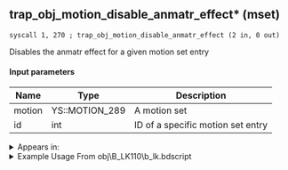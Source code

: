 ## trap_obj_motion_disable_anmatr_effect* (mset)

`syscall 1, 270 ; trap_obj_motion_disable_anmatr_effect (2 in, 0 out)`

Disables the anmatr effect for a given motion set entry

#### Input parameters
| Name | Type | Description
|------|------|------------
| motion   | YS::MOTION_289   | A motion set
| id   | int   | ID of a specific motion set entry




<details>
	<summary>Appears in:</summary>
| filename | Entity (obj)
|----------|-------------
| obj\B_LK110\b_lk.bdscript       | ((B) Scar)          
| obj\B_TR000\b_tr.bdscript       | ((B) Hostile Program)          
| obj\M_EX670\m_ex.bdscript       | ((M) Living Bone)          
| obj\N_HB500_BTL\n_hb.bdscript       | ()          
| obj\N_HB530_BOSS\n_hb.bdscript       | ((N) Squall / Leon (BOSS) (HB))          
| obj\N_HB530_BTL\n_hb.bdscript       | ((N) Squall / Leon (BTL) (HB))          
| obj\N_HB530_BTL2\n_hb.bdscript       | ((N) Squall / Leon (BTL2) (HB))          

</details>

<details>
	<summary>Example Usage From obj\B_LK110\b_lk.bdscript</summary>
```
L8820:
 popToSp 0
 pushImm 0
 popToSpVal 128
 pushImm 1
 popToSpVal 132
 pushFromFSp 0
 gosub 4, L8975
 pushFromFSp 0
 gosub 4, L8985
 pushFromFSp 0
 pushImm 1
 syscall 1, 211 ; trap_obj_pattern_enable (2 in, 0 out)
 pushFromFSp 0
 pushImm 3
 syscall 1, 271 ; trap_obj_motion_enable_anmatr_effect (2 in, 0 out)
 pushFromFSp 0
 pushImm 7
 syscall 1, 270 ; trap_obj_motion_disable_anmatr_effect (2 in, 0 out)
 pushFromFSp 0
 fetchValue 4
 pushImm 232
 pushImmf 8
 syscall 1, 12 ; trap_sysobj_motion_change (3 in, 0 out)
 pushImm 1
 popToSpVal 108
 pushFromFSp 0
 pushImm 24
 pushImm 2
 syscall 1, 262 ; trap_obj_voice (3 in, 0 out)
```
</details>

